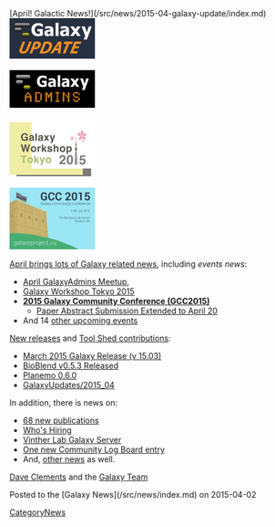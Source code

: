 <div class='newsItemHeader'>[April! Galactic News!](/src/news/2015-04-galaxy-update/index.md)</div>

<div class='right'>
<a href='/src/galaxy-updates/2015-04/index.md'><img src="/src/images/logos/GalaxyUpdate200.png" alt="Galactic News! April 2015 Edition" width=150 /></a><br /><br />
<a href='/src/community/galaxy-admins/meetups/2015-04-16/index.md'><img src="/src/images/logos/GalaxyAdmins.png" alt="GalaxyAdmins meetup April 16" width="150" /></a><br /><br />
<a href='/src/events/tokyo2015/index.md'><img src="/src/events/tokyo2015/WST2015.png" alt="" width="150" /></a><br /><br />
<a href='/src/galaxy-updates/2015-04/index.md#gcc2015-6-8-july-norwich-uk'><img src="/src/images/logos/GCC2015LogoWide600.png" alt="Sponsor GCC2015" width="150" /></a><br />
</div>

[April brings lots of Galaxy related news](/src/galaxy-updates/2015-04/index.md), including *events news*:

* [April GalaxyAdmins Meetup](/src/galaxy-updates/2015-04/index.md#april-galaxyadmins-meetup), 
* [Galaxy Workshop Tokyo 2015](/src/galaxy-updates/2015-04/index.md#galaxy-workshop-tokyo-april-28)
* **[2015 Galaxy Community Conference (GCC2015)](/src/galaxy-updates/2015-04/index.md#gcc2015-6-8-july-norwich-uk)**
  * [Paper Abstract Submission Extended to April 20](/src/galaxy-updates/2015-04/index.md#paper-abstract-submission-extended-to-april-20)
* And 14 [other upcoming events](/src/galaxy-updates/2015-04/index.md#other-events)

[New releases](/src/galaxy-updates/2015-04/index.md#releases) and [Tool Shed contributions](/src/galaxy-updates/2015-04/index.md#toolshed-contributions):

* [March 2015 Galaxy Release (v 15.03)](/src/galaxy-updates/2015-04/index.md#march-2015-galaxy-release-v-1503)
* [BioBlend v0.5.3 Released](/src/galaxy-updates/2015-04/index.md#bioblend-v053-released)
* [Planemo 0.6.0](/src/galaxy-updates/2015-04/index.md#planemo-060)
* [GalaxyUpdates/2015_04](/src/galaxy-updates/2015-04/index.md#over-70-new-toolshed-repositories-from-19-contributors)

In addition, there is news on:
* [68 new publications](/src/galaxy-updates/2015-04/index.md#new-papers)
* [Who's Hiring](/src/galaxy-updates/2015-04/index.md#whos-hiring)
* [Vinther Lab Galaxy Server](/src/galaxy-updates/2015-04/index.md#whale-shark)
* [One new Community Log Board entry](/src/galaxy-updates/2015-04/index.md#galaxy-community-hubs)
* And, [other news](/src/galaxy-updates/2015-04/index.md#other-news) as well.

[Dave Clements](/src/dave-clements/index.md) and the [Galaxy Team](/src/galaxy-team/index.md)

<div class='newsItemFooter'>Posted to the [Galaxy News](/src/news/index.md) on 2015-04-02 </div>

[CategoryNews](/src/category-news/index.md)
